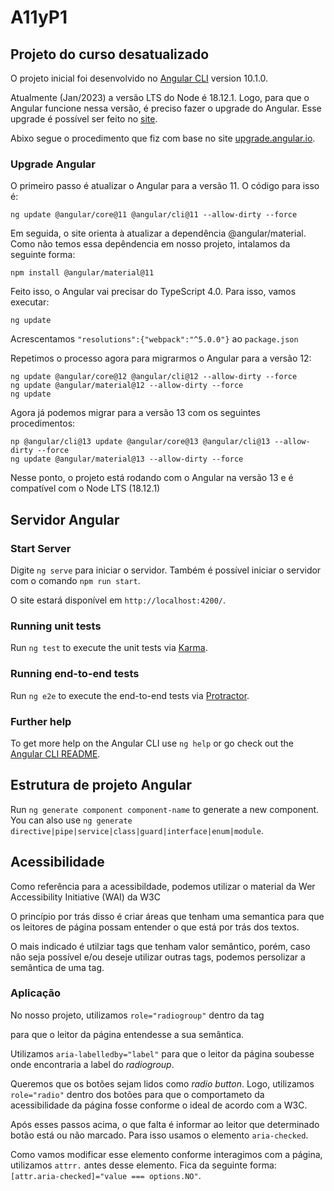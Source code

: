 # A11yP1

## Projeto do curso desatualizado

O projeto inicial foi desenvolvido no  [Angular CLI](https://github.com/angular/angular-cli) version 10.1.0.

Atualmente (Jan/2023) a versão LTS do Node é 18.12.1. Logo, para que o Angular funcione nessa versão, é preciso fazer o upgrade do Angular.
Esse upgrade é possível ser feito no [site](https://update.angular.io/?v=10.2-13.0).

Abixo segue o procedimento que fiz com base no site [upgrade.angular.io](https://update.angular.io/?v=10.2-13.0).

### Upgrade Angular

O primeiro passo é atualizar o Angular para a versão 11. O código para isso é:

`ng update @angular/core@11 @angular/cli@11 --allow-dirty --force`

Em seguida, o site orienta à atualizar a dependência @angular/material. Como não temos essa depêndencia em nosso projeto, intalamos da seguinte forma:

`npm install @angular/material@11`

Feito isso, o Angular vai precisar do TypeScript 4.0. Para isso, vamos executar:

`ng update`

Acrescentamos `"resolutions":{"webpack":"^5.0.0"}` ao `package.json`

Repetimos o processo agora para migrarmos o Angular para a versão 12:

```
ng update @angular/core@12 @angular/cli@12 --allow-dirty --force
ng update @angular/material@12 --allow-dirty --force
ng update
```

Agora já podemos migrar para a versão 13 com os seguintes procedimentos:

```
np @angular/cli@13 update @angular/core@13 @angular/cli@13 --allow-dirty --force
ng update @angular/material@13 --allow-dirty --force
```

Nesse ponto, o projeto está rodando com o Angular na versão 13 e é compatível com o Node LTS (18.12.1)

## Servidor Angular

### Start Server

Digite `ng serve` para iniciar o servidor. Também é possível iniciar o servidor com o comando `npm run start`.

O site estará disponível em `http://localhost:4200/`.

### Running unit tests

Run `ng test` to execute the unit tests via [Karma](https://karma-runner.github.io).

### Running end-to-end tests

Run `ng e2e` to execute the end-to-end tests via [Protractor](http://www.protractortest.org/).

### Further help

To get more help on the Angular CLI use `ng help` or go check out the [Angular CLI README](https://github.com/angular/angular-cli/blob/master/README.md).


## Estrutura de projeto Angular

Run `ng generate component component-name` to generate a new component. You can also use `ng generate directive|pipe|service|class|guard|interface|enum|module`.

## Acessibilidade

Como referência para a acessibildade, podemos utilizar o material da Wer Accessibility
 Initiative (WAI) da W3C

O princípio por trás disso é criar áreas que tenham uma semantica para que os leitores de página possam entender o que está por trás dos textos.

O mais indicado é utilziar tags que tenham valor semântico, porém, caso não seja possível e/ou deseje utilizar outras tags, podemos persolizar a semântica de uma tag.

### Aplicação

No nosso projeto, utilizamos `role="radiogroup"` dentro da tag <div> para que o leitor da página entendesse a sua semântica.

Utilizamos `aria-labelledby="label"` para que o leitor da página soubesse onde encontraria a label do *radiogroup*.

Queremos que os botões sejam lidos como *radio button*. Logo, utilizamos `role="radio"` dentro dos botões para que o comportameto da acessibilidade da página fosse conforme o ideal de acordo com a W3C.

Após esses passos acima, o que falta é informar ao leitor que determinado botão está ou não marcado.
Para isso usamos o elemento `aria-checked`.

Como vamos modificar esse elemento conforme interagimos com a página, utilizamos `attrr.` antes desse elemento.
Fica da seguinte forma: `[attr.aria-checked]="value === options.NO"`.
